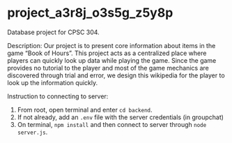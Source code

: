 ﻿# project_a3r8j_o3s5g_z5y8p

Database project for CPSC 304.

Description: 
Our project is to present core information about items in the game “Book of Hours”. This project acts as a centralized place where players can quickly look up data while playing the game. Since the game provides no tutorial to the player and most of the game mechanics are discovered through trial and error, we design this wikipedia for the player to look up the information quickly.

Instruction to connecting to server:
1. From root, open terminal and enter `cd backend`.
2. If not already, add an `.env` file with the server credentials (in groupchat)
3. On terminal, `npm install` and then connect to server through `node server.js`.